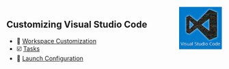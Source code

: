 <img align='right' height=100 src='../../public/vscode.png'>

## Customizing Visual Studio Code

* 🎨 [Workspace Customization](./workspace.md)
* ☑️ [Tasks](./tasks.md)
* 🚀 [Launch Configuration](./launch-configuration.md)

